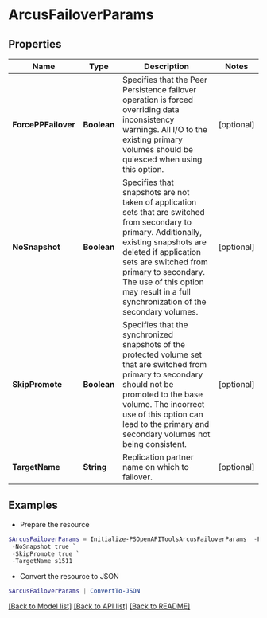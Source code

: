 # ArcusFailoverParams
## Properties

Name | Type | Description | Notes
------------ | ------------- | ------------- | -------------
**ForcePPFailover** | **Boolean** | Specifies that the Peer Persistence failover operation is forced overriding data inconsistency warnings. All I/O to the existing primary volumes should be quiesced when using this option. | [optional] 
**NoSnapshot** | **Boolean** | Specifies that snapshots are not taken of application sets that are switched from secondary to primary. Additionally, existing snapshots are deleted if application sets are switched from primary to secondary. The use of this option may result in a full synchronization of the secondary volumes. | [optional] 
**SkipPromote** | **Boolean** | Specifies that the synchronized snapshots of the protected volume set that are switched from primary to secondary should not be promoted to the base volume. The incorrect use of this option can lead to the primary and secondary volumes not being consistent. | [optional] 
**TargetName** | **String** | Replication partner name on which to failover. | [optional] 

## Examples

- Prepare the resource
```powershell
$ArcusFailoverParams = Initialize-PSOpenAPIToolsArcusFailoverParams  -ForcePPFailover true `
 -NoSnapshot true `
 -SkipPromote true `
 -TargetName s1511
```

- Convert the resource to JSON
```powershell
$ArcusFailoverParams | ConvertTo-JSON
```

[[Back to Model list]](../README.md#documentation-for-models) [[Back to API list]](../README.md#documentation-for-api-endpoints) [[Back to README]](../README.md)


